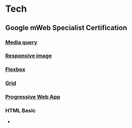 # Tech
## Google mWeb Specialist Certification
### [Media query](./front-end/media-query/media-query.md)
### [Responsive image](./front-end/responsive-image/responsive-image.md)
### [Flexbox](./front-end/Flexbox.md)
### [Grid](./front-end/Grid.md)
### [Progressive Web App](./front-end/progressive-web-app.md)

### HTML Basic
- <script/>标签如果没有加上async属性，会block浏览器，而<link>标签就没有这个问题
- 放在header中的javascript代码会进行预加载（即：在页面加载之前就会进行），所以需调用才执行的脚本或事件触发执行的脚本放在HTML的head部分中。当你把脚本放在head部分中时，可以保证脚本在任何调用之前被加载
    - header中的JavaScript只是比页面先加载，但是header中哪些JavaScript并没有执行，只有被调用时才会执行header中那些JavaScript
    - header中的JavaScript脚本会在页面加载前执行，事件会在被触发后执行
    - 通常外部脚本都是在header中引入
- 放在body中的JavaScript代码会在页面加载完成后才进行加载，当页面被加载时执行的脚本放在HTML的body部分。放在body部分的脚本通常被用来生成页面的内容
    - body中的JavaScript脚本会按照页面的加载顺序加载执行，事件也会在被触发后再执行
```html
<html>
    <head>
        <meta charset="utf-8">
        <title>Hello World</title>
        <link rel="stylesheet" href="css/normalize.css">
        <script src="somepath.js"></script>
    </head>
</html>
```

### [Webpack](./front-end/webpack.md)

### Tools
- [chrome-vimium](./tools/chrome-vimium.md)
- [free pictures](https://pixabay.com/)
#### Http server
- http-server
- python -m SimpleHTTPServer 8080

## Resources
- [front-end online courses](https://classroom.udacity.com/me)
- [front-end libs collection - wesomes](https://www.awesomes.cn/repos/Applications/Frameworks)
    - [using to control headless chrome by node api - puppeteer](https://www.awesomes.cn/repo/GoogleChrome/puppeteer)
    - [libs & plugins](https://juejin.im/post/5ba7d5dd5188255c6140cc9d)
- [cmd](https://github.com/jlevy/the-art-of-command-line)
- language & frameworks
    + [electron `build cross-platform desktop app with js/html/css`](https://github.com/electron/electron)
    + [perl](https://www.perl.org/)
    + [graphql](https://graphql.org/)
- tools
    - [see hover state in chrome developer tool](https://stackoverflow.com/questions/4515124/see-hover-state-in-chrome-developer-tools)






